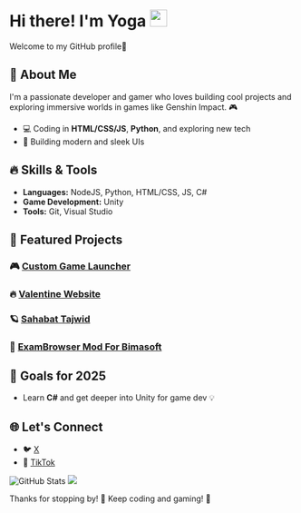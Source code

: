 # Hi there! I'm Yoga <img src="https://media.giphy.com/media/hvRJCLFzcasrR4ia7z/giphy.gif" width="30px">

Welcome to my GitHub profile🚀

## 🚀 About Me
I'm a passionate developer and gamer who loves building cool projects and exploring immersive worlds in games like Genshin Impact. 🎮

- 💻 Coding in **HTML/CSS/JS**, **Python**, and exploring new tech
- 🎨 Building modern and sleek UIs

## 🔥 Skills & Tools

- **Languages:** NodeJS, Python, HTML/CSS, JS, C#
- **Game Development:** Unity
- **Tools:** Git, Visual Studio

## 🌟 Featured Projects

### 🎮 [Custom Game Launcher](https://github.com/yogaxdd/gamelauncher)
### 🔥 [Valentine Website](https://github.com/yogaxddValentine-Website)
### 🪐 [Sahabat Tajwid](https://github.com/yogaxdd/Sahabat-Tajwid)
### 🤭 [ExamBrowser Mod For Bimasoft](https://github.com/yogaxdd/CBT-ExamMod)

## 🎯 Goals for 2025

- Learn **C#** and get deeper into Unity for game dev 💡

## 🌐 Let's Connect

- 🐦 [X](https://x.com/yogakokxd)
- 🎥 [TikTok](https://tiktok.com/yogakokxd)

![GitHub Stats](https://github-readme-stats.vercel.app/api?username=yogaxdd&show_icons=true&theme=radical)
![](https://github-contributor-stats.vercel.app/api?username=yogaxdd&limit=5&theme=dark&combine_all_yearly_contributions=true)

Thanks for stopping by! 💜 Keep coding and gaming! 🚀
